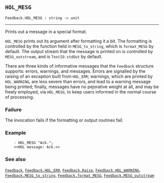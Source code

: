 ## `HOL_MESG`

``` hol4
Feedback.HOL_MESG : string -> unit
```

------------------------------------------------------------------------

Prints out a message in a special format.

`HOL_MESG` prints out its argument after formatting it a bit. The
formatting is controlled by the function held in `MESG_to_string`, which
is `format_MESG` by default. The output stream that the message is
printed on is controlled by `MESG_outstream`, and is `TextIO.stdOut` by
default.

There are three kinds of informative messages that the `Feedback`
structure supports: errors, warnings, and messages. Errors are signalled
by the raising of an exception built from `HOL_ERR`; warnings, which are
printed by `HOL_WARNING`, are less severe than errors, and lead to a
warning message being printed; finally, messages have no pejorative
weight at all, and may be freely employed, via `HOL_MESG`, to keep users
informed in the normal course of processing.

### Failure

The invocation fails if the formatting or output routines fail.

### Example

``` hol4
    - HOL_MESG "Ack.";
    <<HOL message: Ack.>>
```

### See also

[`Feedback`](#Feedback), [`Feedback.HOL_ERR`](#Feedback.HOL_ERR),
[`Feedback.Raise`](#Feedback.Raise),
[`Feedback.HOL_WARNING`](#Feedback.HOL_WARNING),
[`Feedback.MESG_to_string`](#Feedback.MESG_to_string),
[`Feedback.format_MESG`](#Feedback.format_MESG),
[`Feedback.MESG_outstream`](#Feedback.MESG_outstream)
